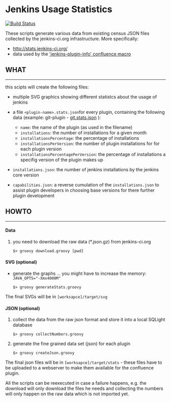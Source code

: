 Jenkins Usage Statistics
========================

[![Build Status](http://ci.jenkins-ci.org/buildStatus/icon?job=infra_statistics)](http://ci.jenkins-ci.org/view/All/job/infra_statistics/)

These scripts generate various data from existing census JSON files collected by the jenkins-ci.org infrastructure.
More specifically:

- http://stats.jenkins-ci.org/
- data used by the ['jenkins-plugin-info' confluence macro](https://github.com/jenkinsci/backend-jenkins-plugin-info-plugin)

## WHAT
----

this scipts will create the following files:

* multiple SVG graphics showing different statistcs about the usage of jenkins
* a file `<plugin-name>.stats.json`for every plugin, containing the following data (example: git-plugin - [git.stats.json](http://stats.jenkins-ci.org/plugin-installation-trend/git.stats.json) ):

  * `name`: the name of the plugin (as used in the filename)
  * `installations`: the number of installations for a given month
  * `installationsPercentage`: the percentage of installations
  * `installationsPerVersion`: the number of plugin installations for for each plugin version
  * `installationsPercentagePerVersion`: the percentage of installations a specifig version of the plugin makes up
  
* `installations.json`: the number of jenkins installations by the jenkins core version
* `capabilities.json`: a reverse cumulation of the `installations.json` to assist plugin developers in choosing base versions for there further plugin development
  
  

## HOWTO
-----

#### Data

1. you need to download the raw data (*.json.gz) from jenkins-ci.org

   `$> groovy download.groovy [pwd]`
   
#### SVG (optional)

* generate the graphs
   ... you might have to increase the memory: `JAVA_OPTS="-Xmx4000M"`

  `$> groovy generateStats.groovy`

The final SVGs will be in `[worksapce]/target/svg` 

#### JSON (optional)

1. collect the data from the raw json format and store it into a local SQLight database
   
    `$> groovy collectNumbers.groovy`

2. generate the fine grained data set (json) for each plugin
   
    `$> groovy createJson.groovy`

The final json files will be in `[worksapce]/target/stats` - these files have to be uploaded to a webserver to make them available for the confluence plugin.


All the scripts can be reexecuted in case a failure happens, e.g. the download will only download the files he needs and collecting the numbers will only happen on the raw data which is not imported yet.

